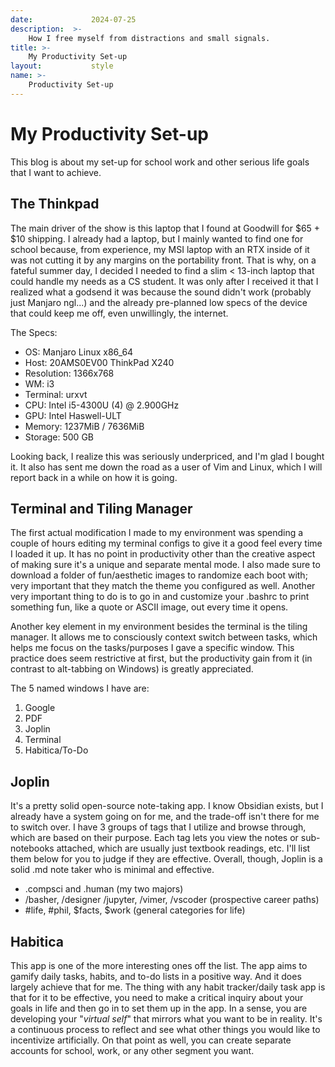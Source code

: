 ```yaml
---
date:             2024-07-25
description:  >-
    How I free myself from distractions and small signals.
title: >-
    My Productivity Set-up
layout:           style
name: >-
    Productivity Set-up
---
```


# My Productivity Set-up

This blog is about my set-up for school work and other serious life goals that I want to achieve.

## The Thinkpad

The main driver of the show is this laptop that I found at Goodwill for $65 + $10 shipping. I already had a laptop, but I mainly wanted to find one for school because, from experience, my MSI laptop with an RTX inside of it was not cutting it by any margins on the portability front. That is why, on a fateful summer day, I decided I needed to find a slim < 13-inch laptop that could handle my needs as a CS student. It was only after I received it that I realized what a godsend it was because the sound didn't work (probably just Manjaro ngl...) and the already pre-planned low specs of the device that could keep me off, even unwillingly, the internet. 

The Specs:
* OS: Manjaro Linux x86_64
* Host: 20AMS0EV00 ThinkPad X240 
* Resolution: 1366x768
* WM: i3
* Terminal: urxvt
* CPU: Intel i5-4300U (4) @ 2.900GHz
* GPU: Intel Haswell-ULT 
* Memory: 1237MiB / 7636MiB
* Storage: 500 GB

Looking back, I realize this was seriously underpriced, and I'm glad I bought it. It also has sent me down the road as a user of Vim and Linux, which I will report back in a while on how it is going.

## Terminal and Tiling Manager

The first actual modification I made to my environment was spending a couple of hours editing my terminal configs to give it a good feel every time I loaded it up. It has no point in productivity other than the creative aspect of making sure it's a unique and separate mental mode. I also made sure to download a folder of fun/aesthetic images to randomize each boot with; very important that they match the theme you configured as well. Another very important thing to do is to go in and customize your .bashrc to print something fun, like a quote or ASCII image, out every time it opens.

Another key element in my environment besides the terminal is the tiling manager. It allows me to consciously context switch between tasks, which helps me focus on the tasks/purposes I gave a specific window. This practice does seem restrictive at first, but the productivity gain from it (in contrast to alt-tabbing on Windows) is greatly appreciated.

The 5 named windows I have are:
1. Google
2. PDF
3. Joplin
4. Terminal
5. Habitica/To-Do

## Joplin

It's a pretty solid open-source note-taking app. I know Obsidian exists, but I already have a system going on for me, and the trade-off isn't there for me to switch over. I have 3 groups of tags that I utilize and browse through, which are based on their purpose. Each tag lets you view the notes or sub-notebooks attached, which are usually just textbook readings, etc. I'll list them below for you to judge if they are effective. Overall, though, Joplin is a solid .md note taker who is minimal and effective.

* .compsci and .human (my two majors)
* /basher, /designer /jupyter, /vimer, /vscoder (prospective career paths)
* #life, #phil, $facts, $work (general categories for life)

## Habitica

This app is one of the more interesting ones off the list. The app aims to gamify daily tasks, habits, and to-do lists in a positive way. And it does largely achieve that for me. The thing with any habit tracker/daily task app is that for it to be effective, you need to make a critical inquiry about your goals in life and then go in to set them up in the app. In a sense, you are developing your "*virtual self*" that mirrors what you want to be in reality. It's a continuous process to reflect and see what other things you would like to incentivize artificially. On that point as well, you can create separate accounts for school, work, or any other segment you want. 
